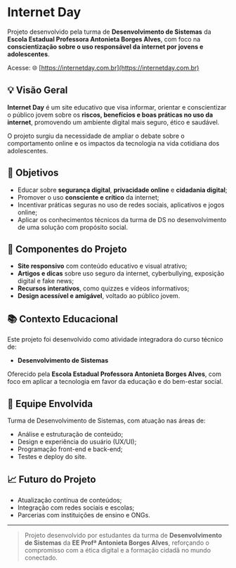 # Internet Day

Projeto desenvolvido pela turma de **Desenvolvimento de Sistemas** da **Escola Estadual Professora Antonieta Borges Alves**, com foco na **conscientização sobre o uso responsável da internet por jovens e adolescentes**.

Acesse: 🌐 [https://internetday.com.br](https://internetday.com.br)

## 💡 Visão Geral

**Internet Day** é um site educativo que visa informar, orientar e conscientizar o público jovem sobre os **riscos, benefícios e boas práticas no uso da internet**, promovendo um ambiente digital mais seguro, ético e saudável.

O projeto surgiu da necessidade de ampliar o debate sobre o comportamento online e os impactos da tecnologia na vida cotidiana dos adolescentes.

## 🎯 Objetivos

- Educar sobre **segurança digital**, **privacidade online** e **cidadania digital**;
- Promover o uso **consciente e crítico** da internet;
- Incentivar práticas seguras no uso de redes sociais, aplicativos e jogos online;
- Aplicar os conhecimentos técnicos da turma de DS no desenvolvimento de uma solução com propósito social.

## 🧩 Componentes do Projeto

- **Site responsivo** com conteúdo educativo e visual atrativo;
- **Artigos e dicas** sobre uso seguro da internet, cyberbullying, exposição digital e fake news;
- **Recursos interativos**, como quizzes e vídeos informativos;
- **Design acessível e amigável**, voltado ao público jovem.

## 📚 Contexto Educacional

Este projeto foi desenvolvido como atividade integradora do curso técnico de:

- **Desenvolvimento de Sistemas**

Oferecido pela **Escola Estadual Professora Antonieta Borges Alves**, com foco em aplicar a tecnologia em favor da educação e do bem-estar social.

## 🧠 Equipe Envolvida

Turma de Desenvolvimento de Sistemas, com atuação nas áreas de:

- Análise e estruturação de conteúdo;
- Design e experiência do usuário (UX/UI);
- Programação front-end e back-end;
- Testes e deploy do site.

## 📈 Futuro do Projeto

- Atualização contínua de conteúdos;
- Integração com redes sociais e escolas;
- Parcerias com instituições de ensino e ONGs.

---

> Projeto desenvolvido por estudantes da turma de **Desenvolvimento de Sistemas** da **EE Profª Antonieta Borges Alves**, reforçando o compromisso com a ética digital e a formação cidadã no mundo conectado.
